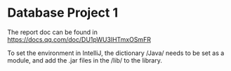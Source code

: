 # Database Project 1
The report doc can be found in https://docs.qq.com/doc/DU1pWU3lHTmxOSmFR

To set the environment in IntelliJ, the dictionary /Java/ needs to
be set as a module, and add the .jar files in the /lib/ to the library.